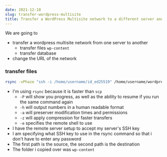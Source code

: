 ```yaml
---
date: 2021-12-10
slug: transfer-wordpress-multisite
title: Transfer a WordPress Multisite network to a different server and different domain
---
```


We are going to

- transfer a wordpress multisite network from one server to another
  - transfer files `wp-content`
  - transfer database
- change the URL of the network

### transfer files

```bash
rsync -vPhaze "ssh -i /home/username/id_ed25519" /home/username/wordpress/wp-content/ username@myserver.com:/home/username/public_html/wp-content/
```

- I'm using `rsync` because it is faster than `scp`
  - `-P` will show you progress, as well as the ability to resume if you run the same command again
  - `-h` will output numbers in a human readable format
  - `-a` will preserver modification times and permissions
  - `-z` will apply compression for faster transfers
  - `-e` specifies the remote shell to use
- I have the remote server setup to accept my server's SSH key
- I am specifying what SSH key to use in the rsync command so that i don't have to enter any password
- The first path is the source, the second path is the destination
- The folder i copied over was `wp-content`

